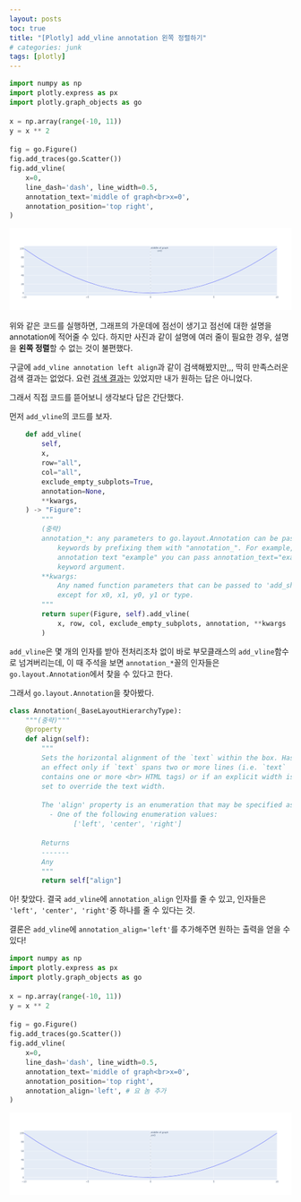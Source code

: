 ```yaml
---
layout: posts
toc: true
title: "[Plotly] add_vline annotation 왼쪽 정렬하기"
# categories: junk
tags: [plotly]
---
```


```python
import numpy as np
import plotly.express as px
import plotly.graph_objects as go

x = np.array(range(-10, 11))
y = x ** 2

fig = go.Figure()
fig.add_traces(go.Scatter())
fig.add_vline(
    x=0,
    line_dash='dash', line_width=0.5,
    annotation_text='middle of graph<br>x=0',
    annotation_position='top right',
)
```

![사진1](/images/1-1.png)

위와 같은 코드를 실행하면, 그래프의 가운데에 점선이 생기고 점선에 대한 설명을 annotation에 적어줄 수 있다. 하지만 사진과 같이 설명에 여러 줄이 필요한 경우, 설명을 **왼쪽 정렬**할 수 없는 것이 불편했다.

구글에 `add_vline annotation left align`과 같이 검색해봤지만,,, 딱히 만족스러운 검색 결과는 없었다. 요런 [검색 결과](https://stackoverflow.com/questions/69720768/position-add-vline-annotation-text-vertically-and-center-mid-point-on-vertical)는 있었지만 내가 원하는 답은 아니었다.

그래서 직접 코드를 뜯어보니 생각보다 답은 간단했다.

먼저 `add_vline`의 코드를 보자.

<script src="https://gist.github.com/kookies371/37aa313e57880e44e360f21dcc7a49dd.js"></script>

```python
    def add_vline(
        self,
        x,
        row="all",
        col="all",
        exclude_empty_subplots=True,
        annotation=None,
        **kwargs,
    ) -> "Figure":
        """
        (중략)
        annotation_*: any parameters to go.layout.Annotation can be passed as
            keywords by prefixing them with "annotation_". For example, to specify the
            annotation text "example" you can pass annotation_text="example" as a
            keyword argument.
        **kwargs:
            Any named function parameters that can be passed to 'add_shape',
            except for x0, x1, y0, y1 or type.
        """
        return super(Figure, self).add_vline(
            x, row, col, exclude_empty_subplots, annotation, **kwargs
        )
```

`add_vline`은 몇 개의 인자를 받아 전처리조차 없이 바로 부모클래스의 `add_vline`함수로 넘겨버리는데, 이 때 주석을 보면 `annotation_*`꼴의 인자들은 `go.layout.Annotation`에서 찾을 수 있다고 한다.

그래서 `go.layout.Annotation`을 찾아봤다.

```python
class Annotation(_BaseLayoutHierarchyType):
    """(중략)"""
    @property
    def align(self):
        """
        Sets the horizontal alignment of the `text` within the box. Has
        an effect only if `text` spans two or more lines (i.e. `text`
        contains one or more <br> HTML tags) or if an explicit width is
        set to override the text width.

        The 'align' property is an enumeration that may be specified as:
          - One of the following enumeration values:
                ['left', 'center', 'right']

        Returns
        -------
        Any
        """
        return self["align"]
```

아! 찾았다. 결국 `add_vline`에 `annotation_align` 인자를 줄 수 있고, 인자들은 `'left', 'center', 'right'`중 하나를 줄 수 있다는 것.

결론은 `add_vline`에 `annotation_align='left'`를 추가해주면 원하는 출력을 얻을 수 있다!

```python
import numpy as np
import plotly.express as px
import plotly.graph_objects as go

x = np.array(range(-10, 11))
y = x ** 2

fig = go.Figure()
fig.add_traces(go.Scatter())
fig.add_vline(
    x=0,
    line_dash='dash', line_width=0.5,
    annotation_text='middle of graph<br>x=0',
    annotation_position='top right',
    annotation_align='left', # 요 놈 추가
)
```

![사진2](/images/1-2.png)